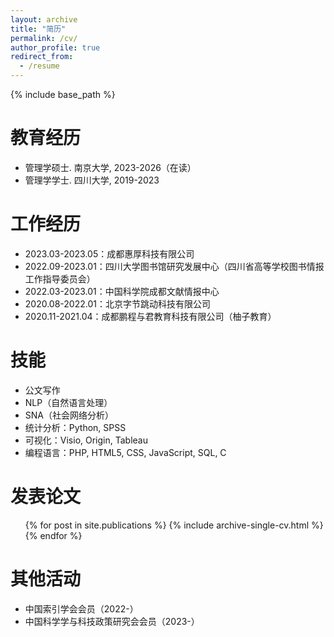 ```yaml
---
layout: archive
title: "简历"
permalink: /cv/
author_profile: true
redirect_from:
  - /resume
---
```


{% include base_path %}

教育经历
======
* 管理学硕士. 南京大学, 2023-2026（在读）
* 管理学学士. 四川大学, 2019-2023

工作经历
======
* 2023.03-2023.05：成都惠厚科技有限公司
* 2022.09-2023.01：四川大学图书馆研究发展中心（四川省高等学校图书情报工作指导委员会）
* 2022.03-2023.01：中国科学院成都文献情报中心
* 2020.08-2022.01：北京字节跳动科技有限公司
* 2020.11-2021.04：成都鹏程与君教育科技有限公司（柚子教育）
  
技能
======
* 公文写作
* NLP（自然语言处理）
* SNA（社会网络分析）
* 统计分析：Python, SPSS
* 可视化：Visio, Origin, Tableau
* 编程语言：PHP, HTML5, CSS, JavaScript, SQL, C

发表论文
======
  <ul>{% for post in site.publications %}
    {% include archive-single-cv.html %}
  {% endfor %}</ul>
  
<!-- 工作经历
======
  <ul>{% for post in site.teaching %}
    {% include archive-single-cv.html %}
  {% endfor %}</ul> -->
  
其他活动
======
* 中国索引学会会员（2022-）
* 中国科学学与科技政策研究会会员（2023-）
